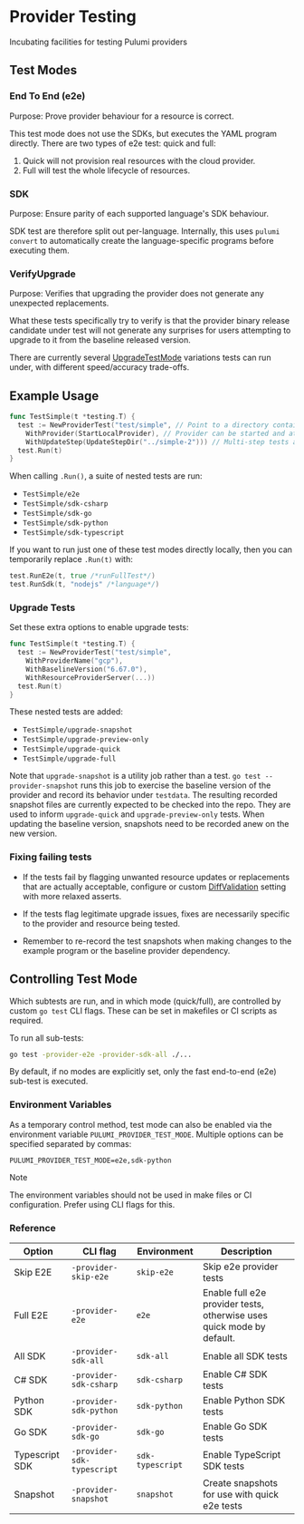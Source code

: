 # Provider Testing

Incubating facilities for testing Pulumi providers

## Test Modes

### End To End (e2e)

Purpose: Prove provider behaviour for a resource is correct.

This test mode does not use the SDKs, but executes the YAML program directly. There are two types of e2e test: quick and full:

1. Quick will not provision real resources with the cloud provider.
2. Full will test the whole lifecycle of resources.

### SDK

Purpose: Ensure parity of each supported language's SDK behaviour.

SDK test are therefore split out per-language. Internally, this uses `pulumi convert` to automatically create the language-specific programs before executing them.

### VerifyUpgrade

Purpose: Verifies that upgrading the provider does not generate any unexpected replacements.

What these tests specifically try to verify is that the provider binary release candidate under test
will not generate any surprises for users attempting to upgrade to it from the baseline released
version.

There are currently several
[UpgradeTestMode](https://github.com/search?q=repo%3Apulumi%2Fprovidertest+type+UpgradeTestMode&type=code)
variations tests can run under, with different speed/accuracy trade-offs.


## Example Usage

```go
func TestSimple(t *testing.T) {
  test := NewProviderTest("test/simple", // Point to a directory containing a Pulumi YAML program
    WithProvider(StartLocalProvider), // Provider can be started and attached in-process
    WithUpdateStep(UpdateStepDir("../simple-2"))) // Multi-step tests are supported
  test.Run(t)
}
```

When calling `.Run()`, a suite of nested tests are run:

- `TestSimple/e2e`
- `TestSimple/sdk-csharp`
- `TestSimple/sdk-go`
- `TestSimple/sdk-python`
- `TestSimple/sdk-typescript`

If you want to run just one of these test modes directly locally, then you can temporarily replace `.Run(t)` with:

```go
test.RunE2e(t, true /*runFullTest*/)
test.RunSdk(t, "nodejs" /*language*/)
```

### Upgrade Tests

Set these extra options to enable upgrade tests:

```go
func TestSimple(t *testing.T) {
  test := NewProviderTest("test/simple",
    WithProviderName("gcp"),
    WithBaselineVersion("6.67.0"),
    WithResourceProviderServer(...))
  test.Run(t)
}
```

These nested tests are added:

- `TestSimple/upgrade-snapshot`
- `TestSimple/upgrade-preview-only`
- `TestSimple/upgrade-quick`
- `TestSimple/upgrade-full`

Note that `upgrade-snapshot` is a utility job rather than a test. `go test --provider-snapshot` runs
this job to exercise the baseline version of the provider and record its behavior under `testdata`.
The resulting recorded snapshot files are currently expected to be checked into the repo. They are
used to inform `upgrade-quick` and `upgrade-preview-only` tests. When updating the baseline version,
snapshots need to be recorded anew on the new version.

### Fixing failing tests
- If the tests fail by flagging unwanted resource updates or replacements that are actually
  acceptable, configure or custom
  [DiffValidation](https://github.com/pulumi/providertest/blob/5f23c3ec7cee882392ea356a54c0f74f56b0f7d5/upgrade.go#L241)
  setting with more relaxed asserts.

- If the tests flag legitimate upgrade issues, fixes are necessarily specific to the provider and resource being tested. 

- Remember to re-record the test snapshots when making changes to the example program or the
  baseline provider dependency.

## Controlling Test Mode

Which subtests are run, and in which mode (quick/full), are controlled by custom `go test` CLI flags. These can be set in makefiles or CI scripts as required.

To run all sub-tests:

```bash
go test -provider-e2e -provider-sdk-all ./...
```

By default, if no modes are explicitly set, only the fast end-to-end (e2e) sub-test is executed.

### Environment Variables

As a temporary control method, test mode can also be enabled via the environment variable `PULUMI_PROVIDER_TEST_MODE`. Multiple options can be specified separated by commas:

```env
PULUMI_PROVIDER_TEST_MODE=e2e,sdk-python
```

> [!NOTE]
> The environment variables should not be used in make files or CI configuration. Prefer using CLI flags for this.

### Reference

| Option         | CLI flag                   | Environment      | Description                                                           |
|----------------|----------------------------|------------------|-----------------------------------------------------------------------|
| Skip E2E       | `-provider-skip-e2e`       | `skip-e2e`       | Skip e2e provider tests                                               |
| Full E2E       | `-provider-e2e`            | `e2e`            | Enable full e2e provider tests, otherwise uses quick mode by default. |
| All SDK        | `-provider-sdk-all`        | `sdk-all`        | Enable all SDK tests                                                  |
| C# SDK         | `-provider-sdk-csharp`     | `sdk-csharp`     | Enable C# SDK tests                                                   |
| Python SDK     | `-provider-sdk-python`     | `sdk-python`     | Enable Python SDK tests                                               |
| Go SDK         | `-provider-sdk-go`         | `sdk-go`         | Enable Go SDK tests                                                   |
| Typescript SDK | `-provider-sdk-typescript` | `sdk-typescript` | Enable TypeScript SDK tests                                           |
| Snapshot       | `-provider-snapshot`       | `snapshot`       | Create snapshots for use with quick e2e tests                         |
